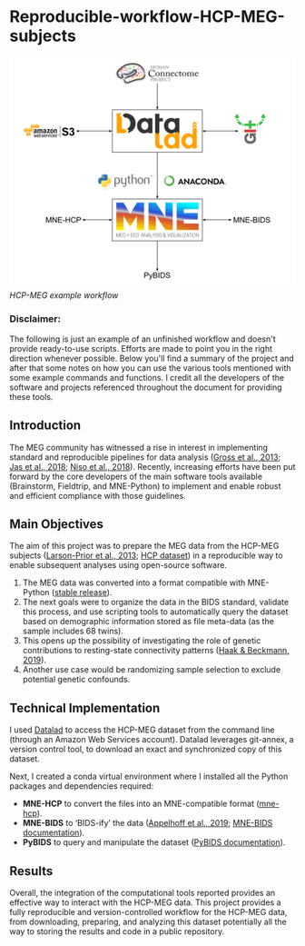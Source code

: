 # Reproducible-workflow-HCP-MEG-subjects

![Project Figure](HCP-MEG_workflow.png)  
*HCP-MEG example workflow*

### Disclaimer: 
The following is just an example of an unfinished workflow and doesn't provide ready-to-use scripts. Efforts are made to point you in the right direction whenever possible. 
Below you'll find a summary of the project and after that some notes on how you can use the various tools mentioned with some example commands and functions.
I credit all the developers of the software and projects referenced throughout the document for providing these tools.

## Introduction
The MEG community has witnessed a rise in interest in implementing standard and reproducible pipelines for data analysis ([Gross et al., 2013](https://doi.org/10.1016/j.neuroimage.2012.10.001); [Jas et al., 2018](https://doi.org/10.3389/fnins.2018.00530); [Niso et al., 2018](https://doi.org/10.1038/sdata.2018.110)). Recently, increasing efforts have been put forward by the core developers of the main software tools available (Brainstorm, Fieldtrip, and MNE-Python) to implement and enable robust and efficient compliance with those guidelines.

## Main Objectives
The aim of this project was to prepare the MEG data from the HCP-MEG subjects ([Larson-Prior et al., 2013](https://doi.org/10.1016/j.neuroimage.2013.05.056); [HCP dataset](https://db.humanconnectome.org/)) in a reproducible way to enable subsequent analyses using open-source software.

1. The MEG data was converted into a format compatible with MNE-Python ([stable release](https://mne.tools/stable/index.html)).
2. The next goals were to organize the data in the BIDS standard, validate this process, and use scripting tools to automatically query the dataset based on demographic information stored as file meta-data (as the sample includes 68 twins).
3. This opens up the possibility of investigating the role of genetic contributions to resting-state connectivity patterns ([Haak & Beckmann, 2019](https://doi.org/10.1038/s41467-019-11113-z)).
4. Another use case would be randomizing sample selection to exclude potential genetic confounds.

## Technical Implementation
I used [Datalad](https://www.datalad.org/) to access the HCP-MEG dataset from the command line (through an Amazon Web Services account). Datalad leverages git-annex, a version control tool, to download an exact and synchronized copy of this dataset.

Next, I created a conda virtual environment where I installed all the Python packages and dependencies required:

- **MNE-HCP** to convert the files into an MNE-compatible format ([mne-hcp](https://mne.tools/mne-hcp/index.html#)).
- **MNE-BIDS** to ‘BIDS-ify’ the data ([Appelhoff et al., 2019](https://doi.org/10.21105/joss.01896); [MNE-BIDS documentation](https://mne.tools/mne-bids/stable/index.html)).
- **PyBIDS** to query and manipulate the dataset ([PyBIDS documentation](https://bids-standard.github.io/pybids/index.html#)).

## Results
Overall, the integration of the computational tools reported provides an effective way to interact with the HCP-MEG data. This project provides a fully reproducible and version-controlled workflow for the HCP-MEG data, from downloading, preparing, and analyzing this dataset potentially all the way to storing the results and code in a public repository.
